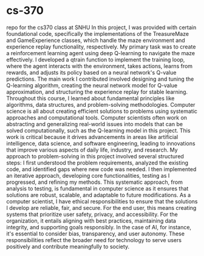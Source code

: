 # cs-370
repo for the cs370 class at SNHU
In this project, I was provided with certain foundational code, specifically the implementations of the TreasureMaze and GameExperience classes, which handle the maze environment and experience replay functionality, respectively. My primary task was to create a reinforcement learning agent using deep Q-learning to navigate the maze effectively. I developed a qtrain function to implement the training loop, where the agent interacts with the environment, takes actions, learns from rewards, and adjusts its policy based on a neural network's Q-value predictions. The main work I contributed involved designing and tuning the Q-learning algorithm, creating the neural network model for Q-value approximation, and structuring the experience replay for stable learning.
Throughout this course, I learned about fundamental principles like algorithms, data structures, and problem-solving methodologies. Computer science is all about creating efficient solutions to problems using systematic approaches and computational tools. Computer scientists often work on abstracting and generalizing real-world issues into models that can be solved computationally, such as the Q-learning model in this project. This work is critical because it drives advancements in areas like artificial intelligence, data science, and software engineering, leading to innovations that improve various aspects of daily life, industry, and research.
My approach to problem-solving in this project involved several structured steps: I first understood the problem requirements, analyzed the existing code, and identified gaps where new code was needed. I then implemented an iterative approach, developing core functionalities, testing as I progressed, and refining my methods. This systematic approach, from analysis to testing, is fundamental in computer science as it ensures that solutions are robust, scalable, and adaptable to future modifications.
As a computer scientist, I have ethical responsibilities to ensure that the solutions I develop are reliable, fair, and secure. For the end user, this means creating systems that prioritize user safety, privacy, and accessibility. For the organization, it entails aligning with best practices, maintaining data integrity, and supporting goals responsibly. In the case of AI, for instance, it's essential to consider bias, transparency, and user autonomy. These responsibilities reflect the broader need for technology to serve users positively and contribute meaningfully to society.
